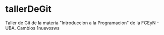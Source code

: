 # tallerDeGit

Taller de Git de la materia "Introduccion a la Programacion" de la FCEyN - UBA.
 Cambios 1nuevosws